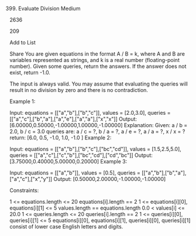 399. Evaluate Division
Medium

2636

209

Add to List

Share
You are given equations in the format A / B = k, where A and B are variables represented as strings, and k is a real number (floating-point number). Given some queries, return the answers. If the answer does not exist, return -1.0.

The input is always valid. You may assume that evaluating the queries will result in no division by zero and there is no contradiction.



Example 1:

Input: equations = [["a","b"],["b","c"]], values = [2.0,3.0], queries = [["a","c"],["b","a"],["a","e"],["a","a"],["x","x"]]
Output: [6.00000,0.50000,-1.00000,1.00000,-1.00000]
Explanation:
Given: a / b = 2.0, b / c = 3.0
queries are: a / c = ?, b / a = ?, a / e = ?, a / a = ?, x / x = ?
return: [6.0, 0.5, -1.0, 1.0, -1.0 ]
Example 2:

Input: equations = [["a","b"],["b","c"],["bc","cd"]], values = [1.5,2.5,5.0], queries = [["a","c"],["c","b"],["bc","cd"],["cd","bc"]]
Output: [3.75000,0.40000,5.00000,0.20000]
Example 3:

Input: equations = [["a","b"]], values = [0.5], queries = [["a","b"],["b","a"],["a","c"],["x","y"]]
Output: [0.50000,2.00000,-1.00000,-1.00000]


Constraints:

1 <= equations.length <= 20
equations[i].length == 2
1 <= equations[i][0], equations[i][1] <= 5
values.length == equations.length
0.0 < values[i] <= 20.0
1 <= queries.length <= 20
queries[i].length == 2
1 <= queries[i][0], queries[i][1] <= 5
equations[i][0], equations[i][1], queries[i][0], queries[i][1] consist of lower case English letters and digits.
